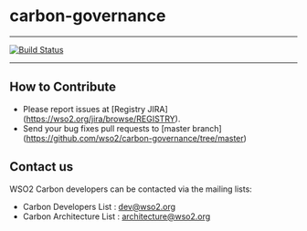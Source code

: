 # carbon-governance
---

[![Build Status](https://travis-ci.org/madawas/carbon-governance.svg?branch=builder)](https://travis-ci.org/madawas/carbon-governance)

---

## How to Contribute
* Please report issues at [Registry JIRA] (https://wso2.org/jira/browse/REGISTRY).
* Send your bug fixes pull requests to [master branch] (https://github.com/wso2/carbon-governance/tree/master) 

## Contact us
WSO2 Carbon developers can be contacted via the mailing lists:

* Carbon Developers List : dev@wso2.org
* Carbon Architecture List : architecture@wso2.org


